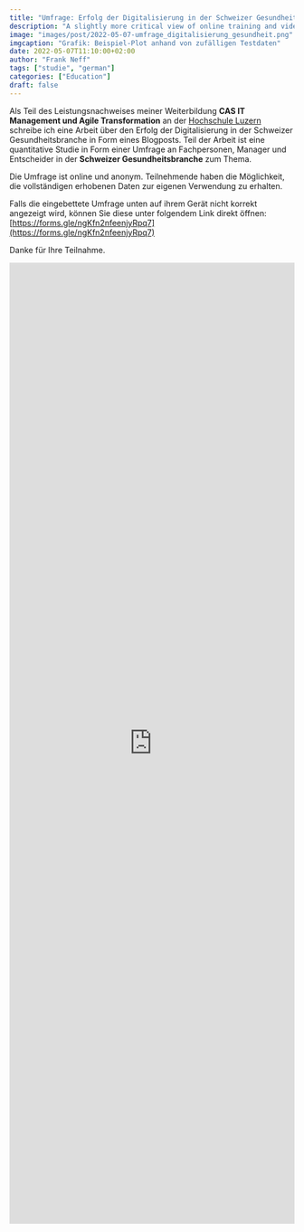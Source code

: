 ```yaml
---
title: "Umfrage: Erfolg der Digitalisierung in der Schweizer Gesundheitsbranche"
description: "A slightly more critical view of online training and videos for aspiring or junior developers."
image: "images/post/2022-05-07-umfrage_digitalisierung_gesundheit.png"
imgcaption: "Grafik: Beispiel-Plot anhand von zufälligen Testdaten"
date: 2022-05-07T11:10:00+02:00
author: "Frank Neff"
tags: ["studie", "german"]
categories: ["Education"]
draft: false
---
```


Als Teil des Leistungsnachweises meiner Weiterbildung **CAS IT Management und Agile Transformation** an der 
[Hochschule Luzern](https://hslu.ch) schreibe ich eine Arbeit über den Erfolg der Digitalisierung in der Schweizer 
Gesundheitsbranche in Form eines Blogposts. Teil der Arbeit ist eine quantitative Studie in Form einer Umfrage an 
Fachpersonen, Manager und Entscheider in der **Schweizer Gesundheitsbranche** zum Thema.

<!--more-->

Die Umfrage ist online und anonym. Teilnehmende haben die Möglichkeit, die vollständigen erhobenen Daten zur eigenen 
Verwendung zu erhalten.

Falls die eingebettete Umfrage unten auf ihrem Gerät nicht korrekt angezeigt wird, können Sie diese unter folgendem 
Link direkt öffnen: [https://forms.gle/ngKfn2nfeenjyRpq7](https://forms.gle/ngKfn2nfeenjyRpq7)

Danke für Ihre Teilnahme.

<iframe src="https://docs.google.com/forms/d/e/1FAIpQLSfmIrwxOl4tsbOkgHqwSFL4V2e5w_wZOUZwhl7huNTLPS5THA/viewform?embedded=true" width="100%" height="1700" frameborder="0" marginheight="0" marginwidth="0">Wird geladen…</iframe>

